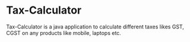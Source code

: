 # Tax-Calculator
Tax-Calculator is a java application to calculate different taxes likes GST, CGST on any products like mobile, laptops etc.
